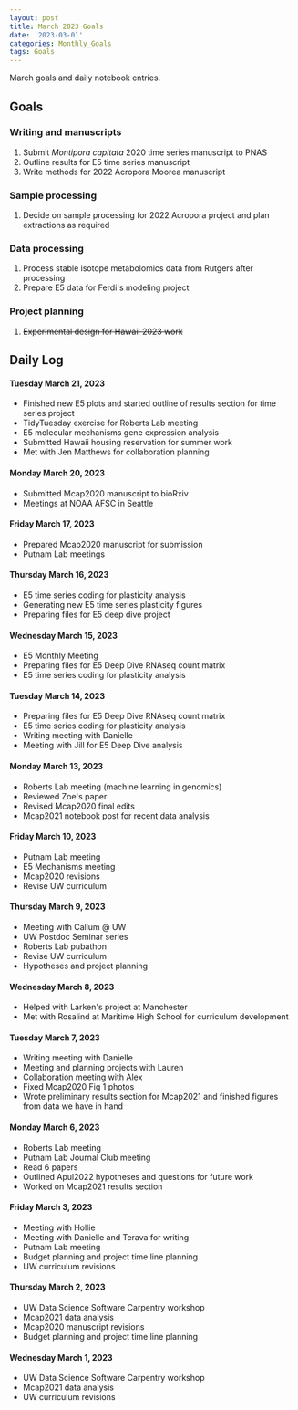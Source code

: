 ```yaml
---
layout: post
title: March 2023 Goals
date: '2023-03-01'
categories: Monthly_Goals
tags: Goals
---
```

March goals and daily notebook entries. 

## Goals  

### Writing and manuscripts 
              
1. Submit *Montipora capitata* 2020 time series manuscript to PNAS  
2. Outline results for E5 time series manuscript
3. Write methods for 2022 Acropora Moorea manuscript 

### Sample processing 

1. Decide on sample processing for 2022 Acropora project and plan extractions as required 

### Data processing  

1. Process stable isotope metabolomics data from Rutgers after processing
2. Prepare E5 data for Ferdi's modeling project    

### Project planning 

1. ~~Experimental design for Hawaii 2023 work~~  

## **Daily Log**   

#### Tuesday March 21, 2023  

- Finished new E5 plots and started outline of results section for time series project 
- TidyTuesday exercise for Roberts Lab meeting 
- E5 molecular mechanisms gene expression analysis 
- Submitted Hawaii housing reservation for summer work 
- Met with Jen Matthews for collaboration planning 

#### Monday March 20, 2023  

- Submitted Mcap2020 manuscript to bioRxiv
- Meetings at NOAA AFSC in Seattle 

#### Friday March 17, 2023  

- Prepared Mcap2020 manuscript for submission
- Putnam Lab meetings 

#### Thursday March 16, 2023  

- E5 time series coding for plasticity analysis
- Generating new E5 time series plasticity figures
- Preparing files for E5 deep dive project 

#### Wednesday March 15, 2023  

- E5 Monthly Meeting
- Preparing files for E5 Deep Dive RNAseq count matrix
- E5 time series coding for plasticity analysis 

#### Tuesday March 14, 2023  

- Preparing files for E5 Deep Dive RNAseq count matrix
- E5 time series coding for plasticity analysis 
- Writing meeting with Danielle
- Meeting with Jill for E5 Deep Dive analysis 

#### Monday March 13, 2023  

- Roberts Lab meeting (machine learning in genomics)
- Reviewed Zoe's paper
- Revised Mcap2020 final edits
- Mcap2021 notebook post for recent data analysis 

#### Friday March 10, 2023  

- Putnam Lab meeting
- E5 Mechanisms meeting
- Mcap2020 revisions
- Revise UW curriculum

#### Thursday March 9, 2023  

- Meeting with Callum @ UW 
- UW Postdoc Seminar series 
- Roberts Lab pubathon
- Revise UW curriculum
- Hypotheses and project planning

#### Wednesday March 8, 2023  

- Helped with Larken's project at Manchester
- Met with Rosalind at Maritime High School for curriculum development

#### Tuesday March 7, 2023  

- Writing meeting with Danielle
- Meeting and planning projects with Lauren
- Collaboration meeting with Alex
- Fixed Mcap2020 Fig 1 photos
- Wrote preliminary results section for Mcap2021 and finished figures from data we have in hand

#### Monday March 6, 2023  

- Roberts Lab meeting
- Putnam Lab Journal Club meeting
- Read 6 papers 
- Outlined Apul2022 hypotheses and questions for future work 
- Worked on Mcap2021 results section

#### Friday March 3, 2023  

- Meeting with Hollie 
- Meeting with Danielle and Terava for writing
- Putnam Lab meeting 
- Budget planning and project time line planning 
- UW curriculum revisions 

#### Thursday March 2, 2023  

- UW Data Science Software Carpentry workshop
- Mcap2021 data analysis 
- Mcap2020 manuscript revisions
- Budget planning and project time line planning 

#### Wednesday March 1, 2023  

- UW Data Science Software Carpentry workshop
- Mcap2021 data analysis 
- UW curriculum revisions
